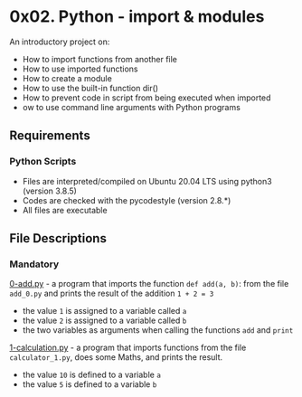 # 0x02. Python - import & modules
An introductory project on:

- How to import functions from another file
- How to use imported functions
- How to create a module
- How to use the built-in function dir()
- How to prevent code in script from being executed when imported
- ow to use command line arguments with Python programs
## Requirements
### Python Scripts
- Files are interpreted/compiled on Ubuntu 20.04 LTS using python3 (version 3.8.5)
- Codes are checked with the pycodestyle (version 2.8.*)
- All files are executable
## File Descriptions
### Mandatory
[0-add.py](https://github.com/Gbeminiyi-S/alx-higher_level_programming/blob/main/0x02-python-import_modules/0-add.py) - a program that imports the function `def add(a, b)`: from the file `add_0.py` and prints the result of the addition `1 + 2 = 3`
- the value `1` is assigned to a variable called `a`
- the value `2` is assigned to a variable called `b`
- the two variables as arguments when calling the functions `add` and `print`

[1-calculation.py](https://github.com/Gbeminiyi-S/alx-higher_level_programming/blob/main/0x02-python-import_modules/1-calculation.py) - a program that imports functions from the file `calculator_1.py`, does some Maths, and prints the result.
- the value `10` is defined to a variable `a`
- the value `5` is defined to a variable `b`

